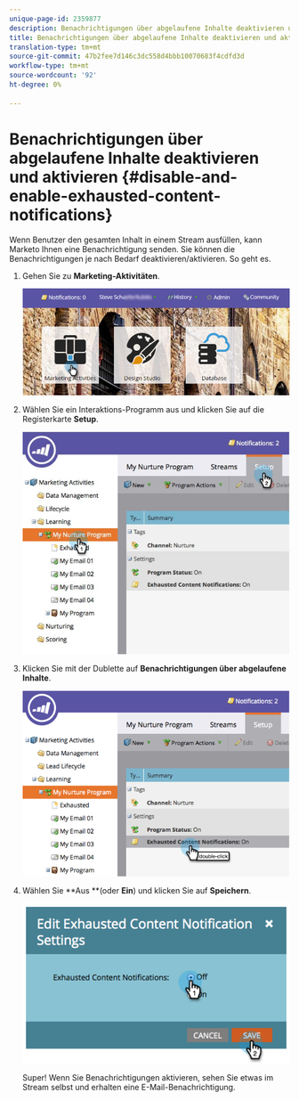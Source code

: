 ```yaml
---
unique-page-id: 2359877
description: Benachrichtigungen über abgelaufene Inhalte deaktivieren und aktivieren - Marketing-Dokumente - Produktdokumentation
title: Benachrichtigungen über abgelaufene Inhalte deaktivieren und aktivieren
translation-type: tm+mt
source-git-commit: 47b2fee7d146c3dc558d4bbb10070683f4cdfd3d
workflow-type: tm+mt
source-wordcount: '92'
ht-degree: 0%

---
```



# Benachrichtigungen über abgelaufene Inhalte deaktivieren und aktivieren {#disable-and-enable-exhausted-content-notifications}

Wenn Benutzer den gesamten Inhalt in einem Stream ausfüllen, kann Marketo Ihnen eine Benachrichtigung senden. Sie können die Benachrichtigungen je nach Bedarf deaktivieren/aktivieren. So geht es.

1. Gehen Sie zu **Marketing-Aktivitäten**.

   ![](assets/login-marketing-activities-1.png)

1. Wählen Sie ein Interaktions-Programm aus und klicken Sie auf die Registerkarte **Setup**.

   ![](assets/setuptab.jpg)

1. Klicken Sie mit der Dublette auf **Benachrichtigungen über abgelaufene Inhalte**.

   ![](assets/image2014-9-15-17-3a28-3a11.png)

1. Wählen Sie **Aus **(oder **Ein**) und klicken Sie auf **Speichern**.

   ![](assets/image2014-9-15-17-3a28-3a15.png)

   Super! Wenn Sie Benachrichtigungen aktivieren, sehen Sie etwas im Stream selbst und erhalten eine E-Mail-Benachrichtigung.


